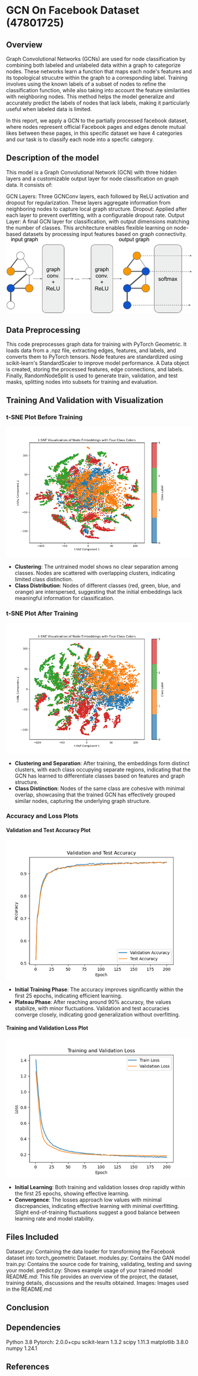 # GCN On Facebook Dataset (47801725)

## Overview 
 Graph Convolutional Networks (GCNs) are used for node classification by combining both labeled and unlabeled data within a graph to categorize nodes. These networks learn a function that maps each node's features and its topological strucutre within the graph to a corresponding label. Training involves using the known labels of a subset of nodes to refine the classification function, while also taking into account the  feature similarities with neighboring nodes. This method helps the model generalize and accurately predict the labels of nodes that lack labels, making it particularly useful when labeled data is limited.

In this report, we apply a GCN to the partially processed facebook dataset, where nodes represent official Facebook pages and edges denote mutual likes between these pages, in this specific dataset we have 4 categories and our task is to classify each node into a specfic category. 

## Description of the model 
This model is a Graph Convolutional Network (GCN) with three hidden layers and a customizable output layer for node classification on graph data. It consists of:

GCN Layers: Three GCNConv layers, each followed by ReLU activation and dropout for regularization. These layers aggregate information from neighboring nodes to capture local graph structure.
Dropout: Applied after each layer to prevent overfitting, with a configurable dropout rate.
Output Layer: A final GCN layer for classification, with output dimensions matching the number of classes.
This architecture enables flexible learning on node-based datasets by processing input features based on graph connectivity.
![Example of a GCN Model Architecture](images/The-structure-of-GCN-model-Each-node-in-the-input-graph-represents-a-sample-with-a.png)

## Data Preprocessing 
This code preprocesses graph data for training with PyTorch Geometric. It loads data from a .npz file, extracting edges, features, and labels, and converts them to PyTorch tensors. Node features are standardized using scikit-learn's StandardScaler to improve model performance. A Data object is created, storing the processed features, edge connections, and labels. Finally, RandomNodeSplit is used to generate train, validation, and test masks, splitting nodes into subsets for training and evaluation.
## Training And Validation with Visualization

### t-SNE Plot Before Training
![TSNE Plot Before Training](images/TSNE_Before.png)

- **Clustering**: The untrained model shows no clear separation among classes. Nodes are scattered with overlapping clusters, indicating limited class distinction.
- **Class Distribution**: Nodes of different classes (red, green, blue, and orange) are interspersed, suggesting that the initial embeddings lack meaningful information for classification.

### t-SNE Plot After Training
![TSNE Plot After Training](images/Tsne.png)

- **Clustering and Separation**: After training, the embeddings form distinct clusters, with each class occupying separate regions, indicating that the GCN has learned to differentiate classes based on features and graph structure.
- **Class Distinction**: Nodes of the same class are cohesive with minimal overlap, showcasing that the trained GCN has effectively grouped similar nodes, capturing the underlying graph structure.

### Accuracy and Loss Plots

#### Validation and Test Accuracy Plot
![Validation and Test Accuracy](images/Validation%20and%20Test%20Accuracy.png)

- **Initial Training Phase**: The accuracy improves significantly within the first 25 epochs, indicating efficient learning.
- **Plateau Phase**: After reaching around 90% accuracy, the values stabilize, with minor fluctuations. Validation and test accuracies converge closely, indicating good generalization without overfitting.

#### Training and Validation Loss Plot
![Training and Validation Loss](images/Training%20and%20Validation%20loss.png)

- **Initial Learning**: Both training and validation losses drop rapidly within the first 25 epochs, showing effective learning.
- **Convergence**: The losses approach low values with minimal discrepancies, indicating effective learning with minimal overfitting. Slight end-of-training fluctuations suggest a good balance between learning rate and model stability.

## Files Included 
Dataset.py: Containing the data loader for transforming the Facebook dataset into torch_geometric Dataset.
modules.py: Contains the GAN model
train.py: Contains the source code for training, validating, testing and saving your model.
predict.py: Shows example usage of your trained model
README.md: This file provides an overview of the project, the dataset, training details, discussions and the results obtained.
Images: Images used in the README.md


## Conclusion 


## Dependencies 
Python 3.8 
Pytorch: 2.0.0+cpu
scikit-learn 1.3.2 
scipy 1.11.3 
matplotlib 3.8.0 
numpy 1.24.1
## References 
